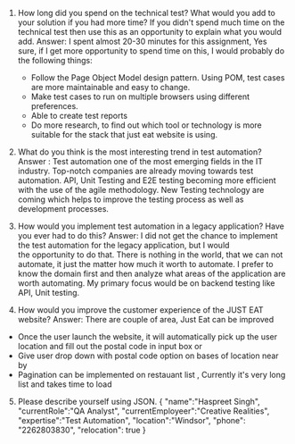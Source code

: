 1. How long did you spend on the technical test? What would you add to your solution if you had more time? If you didn't spend much time on the technical test then use this as an opportunity to explain what you would add.
Answer: I spent almost 20-30 minutes for this assignment, Yes sure, if I get more opportunity to spend time on this, I would probably do the following things:
    - Follow the Page Object Model design pattern. Using POM, test cases are more maintainable and easy to change.
    - Make test cases to run on multiple browsers using different preferences.
    - Able to create test reports
    - Do more research, to find out which tool or technology is more suitable for the stack that just eat website is using.

2. What do you think is the most interesting trend in test automation?
Answer : Test automation one of the most emerging fields in the IT industry. Top-notch companies are already moving towards test automation. API, Unit Testing and E2E testing becoming more efficient with the use of the agile methodology. New Testing technology are coming which helps to improve the testing process as well as development processes.

3. How would you implement test automation in a legacy application? Have you ever had to do this?
Answer: I did not get the chance to implement the test automation for the legacy application, but I would the opportunity to do that. There is nothing in the world, that we can not automate, it just the matter how much it worth to automate. I prefer to know the domain first and then analyze what areas of the application are worth automating. My primary focus would be on backend testing like API, Unit testing.

4. How would you improve the customer experience of the JUST EAT website?
Answer: There are couple of area, Just Eat can be improved
- Once the user launch the website, it will automatically pick up the user location and fill out the postal code in input box
or
- Give user drop down with postal code option on bases of location near by
- Pagination can be implemented on restauant list , Currently it's very long list and takes time to load

5. Please describe yourself using JSON.
{
"name":"Haspreet Singh",
"currentRole":"QA Analyst",
"currentEmployeer":"Creative Realities",
"expertise":"Test Automation",
"location":"Windsor",
"phone": "2262803830",
"relocation": true
}
